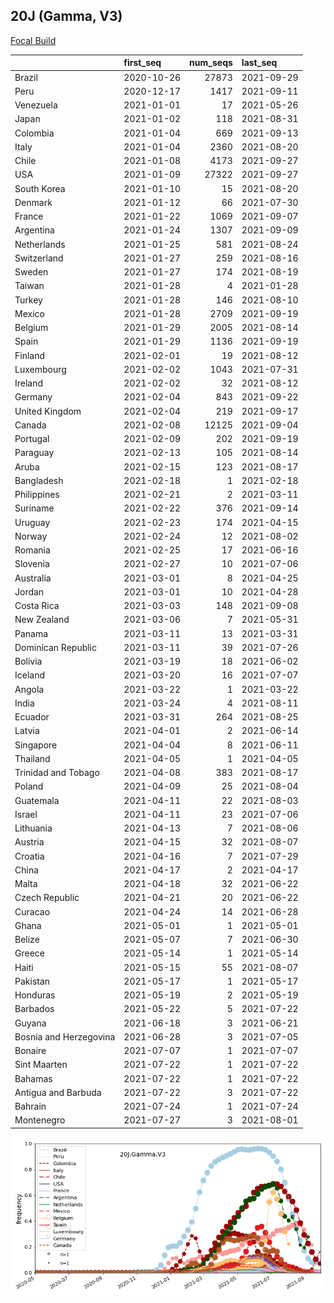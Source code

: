 

## 20J (Gamma, V3)
[Focal Build](https://nextstrain.org/groups/neherlab/ncov/20J.Gamma.V3)

|                        | first_seq   |   num_seqs | last_seq   |
|:-----------------------|:------------|-----------:|:-----------|
| Brazil                 | 2020-10-26  |      27873 | 2021-09-29 |
| Peru                   | 2020-12-17  |       1417 | 2021-09-11 |
| Venezuela              | 2021-01-01  |         17 | 2021-05-26 |
| Japan                  | 2021-01-02  |        118 | 2021-08-31 |
| Colombia               | 2021-01-04  |        669 | 2021-09-13 |
| Italy                  | 2021-01-04  |       2360 | 2021-08-20 |
| Chile                  | 2021-01-08  |       4173 | 2021-09-27 |
| USA                    | 2021-01-09  |      27322 | 2021-09-27 |
| South Korea            | 2021-01-10  |         15 | 2021-08-20 |
| Denmark                | 2021-01-12  |         66 | 2021-07-30 |
| France                 | 2021-01-22  |       1069 | 2021-09-07 |
| Argentina              | 2021-01-24  |       1307 | 2021-09-09 |
| Netherlands            | 2021-01-25  |        581 | 2021-08-24 |
| Switzerland            | 2021-01-27  |        259 | 2021-08-16 |
| Sweden                 | 2021-01-27  |        174 | 2021-08-19 |
| Taiwan                 | 2021-01-28  |          4 | 2021-01-28 |
| Turkey                 | 2021-01-28  |        146 | 2021-08-10 |
| Mexico                 | 2021-01-28  |       2709 | 2021-09-19 |
| Belgium                | 2021-01-29  |       2005 | 2021-08-14 |
| Spain                  | 2021-01-29  |       1136 | 2021-09-19 |
| Finland                | 2021-02-01  |         19 | 2021-08-12 |
| Luxembourg             | 2021-02-02  |       1043 | 2021-07-31 |
| Ireland                | 2021-02-02  |         32 | 2021-08-12 |
| Germany                | 2021-02-04  |        843 | 2021-09-22 |
| United Kingdom         | 2021-02-04  |        219 | 2021-09-17 |
| Canada                 | 2021-02-08  |      12125 | 2021-09-04 |
| Portugal               | 2021-02-09  |        202 | 2021-09-19 |
| Paraguay               | 2021-02-13  |        105 | 2021-08-14 |
| Aruba                  | 2021-02-15  |        123 | 2021-08-17 |
| Bangladesh             | 2021-02-18  |          1 | 2021-02-18 |
| Philippines            | 2021-02-21  |          2 | 2021-03-11 |
| Suriname               | 2021-02-22  |        376 | 2021-09-14 |
| Uruguay                | 2021-02-23  |        174 | 2021-04-15 |
| Norway                 | 2021-02-24  |         12 | 2021-08-02 |
| Romania                | 2021-02-25  |         17 | 2021-06-16 |
| Slovenia               | 2021-02-27  |         10 | 2021-07-06 |
| Australia              | 2021-03-01  |          8 | 2021-04-25 |
| Jordan                 | 2021-03-01  |         10 | 2021-04-28 |
| Costa Rica             | 2021-03-03  |        148 | 2021-09-08 |
| New Zealand            | 2021-03-06  |          7 | 2021-05-31 |
| Panama                 | 2021-03-11  |         13 | 2021-03-31 |
| Dominican Republic     | 2021-03-11  |         39 | 2021-07-26 |
| Bolivia                | 2021-03-19  |         18 | 2021-06-02 |
| Iceland                | 2021-03-20  |         16 | 2021-07-07 |
| Angola                 | 2021-03-22  |          1 | 2021-03-22 |
| India                  | 2021-03-24  |          4 | 2021-08-11 |
| Ecuador                | 2021-03-31  |        264 | 2021-08-25 |
| Latvia                 | 2021-04-01  |          2 | 2021-06-14 |
| Singapore              | 2021-04-04  |          8 | 2021-06-11 |
| Thailand               | 2021-04-05  |          1 | 2021-04-05 |
| Trinidad and Tobago    | 2021-04-08  |        383 | 2021-08-17 |
| Poland                 | 2021-04-09  |         25 | 2021-08-04 |
| Guatemala              | 2021-04-11  |         22 | 2021-08-03 |
| Israel                 | 2021-04-11  |         23 | 2021-07-06 |
| Lithuania              | 2021-04-13  |          7 | 2021-08-06 |
| Austria                | 2021-04-15  |         32 | 2021-08-07 |
| Croatia                | 2021-04-16  |          7 | 2021-07-29 |
| China                  | 2021-04-17  |          2 | 2021-04-17 |
| Malta                  | 2021-04-18  |         32 | 2021-06-22 |
| Czech Republic         | 2021-04-21  |         20 | 2021-06-22 |
| Curacao                | 2021-04-24  |         14 | 2021-06-28 |
| Ghana                  | 2021-05-01  |          1 | 2021-05-01 |
| Belize                 | 2021-05-07  |          7 | 2021-06-30 |
| Greece                 | 2021-05-14  |          1 | 2021-05-14 |
| Haiti                  | 2021-05-15  |         55 | 2021-08-07 |
| Pakistan               | 2021-05-17  |          1 | 2021-05-17 |
| Honduras               | 2021-05-19  |          2 | 2021-05-19 |
| Barbados               | 2021-05-22  |          5 | 2021-07-22 |
| Guyana                 | 2021-06-18  |          3 | 2021-06-21 |
| Bosnia and Herzegovina | 2021-06-28  |          3 | 2021-07-05 |
| Bonaire                | 2021-07-07  |          1 | 2021-07-07 |
| Sint Maarten           | 2021-07-22  |          1 | 2021-07-22 |
| Bahamas                | 2021-07-22  |          1 | 2021-07-22 |
| Antigua and Barbuda    | 2021-07-22  |          3 | 2021-07-22 |
| Bahrain                | 2021-07-24  |          1 | 2021-07-24 |
| Montenegro             | 2021-07-27  |          3 | 2021-08-01 |

![Overall trends 20J.Gamma.V3](/overall_trends_figures/overall_trends_20J.Gamma.V3.png)
